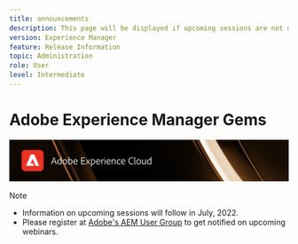 ```yaml
---
title: announcements
description: This page will be displayed if upcoming sessions are not defined yet.
version: Experience Manager
feature: Release Information
topic: Administration
role: User
level: Intermediate
---
```

# Adobe Experience Manager Gems

![](/help/assets/ADX_Gems.png)

>[!NOTE]
>
>* Information on upcoming sessions will follow in July, 2022.
>* Please register at [Adobe's AEM User Group](https://aem-augs.adobe.com/) to get notified on upcoming webinars.
